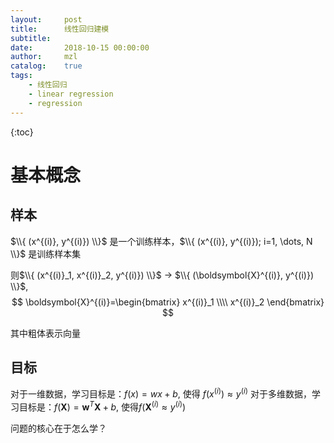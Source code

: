 ```yaml
---
layout:     post
title:      线性回归建模
subtitle:   
date:       2018-10-15 00:00:00
author:     mzl
catalog:    true
tags:
    - 线性回归
    - linear regression
    - regression
---
```


{:toc}

# 基本概念
## 样本

$\\{ (x^{(i)}, y^{(i)}) \\}$ 是一个训练样本，$\\{ (x^{(i)}, y^{(i)}); i=1, \dots, N \\}$ 是训练样本集

则$\\{ (x^{(i)}_1, x^{(i)}_2, y^{(i)}) \\}$ $\rightarrow$ $\\{ (\boldsymbol{X}^{(i)}, y^{(i)}) \\}$, 
$$
\boldsymbol{X}^{(i)}=\begin{bmatrix}
    x^{(i)}_1 \\\\
    x^{(i)}_2
\end{bmatrix}
$$

其中粗体表示向量

## 目标
对于一维数据，学习目标是：$f(x) = wx + b$, 使得 $f(x^{(i)}) \approx y^{(i)}$
对于多维数据，学习目标是：$f(\boldsymbol{X}) = \boldsymbol{w}^T \boldsymbol{X} + b$, 使得$f(\boldsymbol{X}^{(i)} \approx y^{(i)})$

问题的核心在于怎么学？
